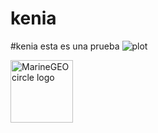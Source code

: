 # kenia

#kenia esta es una prueba 
![plot](./volunteer.png)

<img src="volunteer.png" alt="MarineGEO circle logo" style="height: 100px; width:100px;"/>


